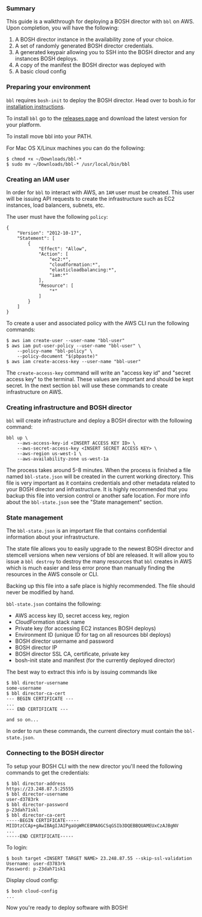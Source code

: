 ### Summary

This guide is a walkthrough for deploying a BOSH director with `bbl`
on AWS. Upon completion, you will have the following:

1. A BOSH director instance in the availability zone of your choice.
1. A set of randomly generated BOSH director credentials.
1. A generated keypair allowing you to SSH into the BOSH director and
any instances BOSH deploys.
1. A copy of the manifest the BOSH director was deployed with
1. A basic cloud config

### Preparing your environment

`bbl` requires `bosh-init` to deploy the BOSH director. Head over to bosh.io
for [installation instructions](http://bosh.io/docs/install-bosh-init.html).

To install `bbl` go to the
[releases page](https://github.com/cloudfoundry/bosh-bootloader/releases/latest)
and download the latest version for your platform.

To install move bbl into your PATH.

For Mac OS X/Linux machines you can do the following:

```
$ chmod +x ~/Downloads/bbl-*
$ sudo mv ~/Downloads/bbl-* /usr/local/bin/bbl
```

### Creating an IAM user

In order for `bbl` to interact with AWS, an `IAM` user must be created.
This user will be issuing API requests to create the infrastructure such
as EC2 instances, load balancers, subnets, etc.

The user must have the following `policy`:
```
{
    "Version": "2012-10-17",
    "Statement": [
        {
            "Effect": "Allow",
            "Action": [
                "ec2:*",
                "cloudformation:*",
                "elasticloadbalancing:*",
                "iam:*"
            ],
            "Resource": [
                "*"
            ]
        }
    ]
}
```

To create a user and associated policy with the AWS CLI run the 
following commands:
```
$ aws iam create-user --user-name "bbl-user"
$ aws iam put-user-policy --user-name "bbl-user" \
	--policy-name "bbl-policy" \
	--policy-document "$(pbpaste)"
$ aws iam create-access-key --user-name "bbl-user"
```

The `create-access-key` command will write an "access key id" and "secret 
access key" to the terminal. These values are important and should
be kept secret. In the next section `bbl` will use these commands to
create infrastructure on AWS.

### Creating infrastructure and BOSH director

`bbl` will create infrastructure and deploy a BOSH director with the
following command:

```
bbl up \
	--aws-access-key-id <INSERT ACCESS KEY ID> \
	--aws-secret-access-key <INSERT SECRET ACCESS KEY> \
	--aws-region us-west-1 \
	--aws-availability-zone us-west-1a
```

The process takes around 5-8 minutes. When the process is finished
a file named `bbl-state.json` will be created in the current working
directory. This file is very important as it contains credentials
and other metadata related to your BOSH director and infrastructure.
It is highly recommended that you backup this file into version control
or another safe location. For more info about the `bbl-state.json` see
the "State management" section.

### State management

The `bbl-state.json` is an important file that contains confidential
information about your infrastructure. 

The state file allows you to easily upgrade to the newest BOSH director 
and stemcell versions when new versions of bbl are released. It will
allow you to issue a `bbl destroy` to destroy the many resources that 
`bbl` creates in AWS which is much easier and less error prone
than manually finding the resources in the AWS console or CLI. 

Backing up this file into a safe place is highly recommended. The file 
should never be modified by hand.

`bbl-state.json` contains the following:

- AWS access key ID, secret access key, region
- CloudFormation stack name
- Private key (for accessing EC2 instances BOSH deploys)
- Environment ID (unique ID for tag on all resources bbl deploys)
- BOSH director username and password
- BOSH director IP
- BOSH director SSL CA, certificate, private key
- bosh-init state and manifest (for the currently deployed director)

The best way to extract this info is by issuing commands like 
```
$ bbl director-username
some-username
$ bbl director-ca-cert
--- BEGIN CERTIFICATE ---
...
--- END CERTIFICATE ---

and so on...
```

In order to run these commands, the current directory must contain the
`bbl-state.json`.

### Connecting to the BOSH director

To setup your BOSH CLI with the new director you'll need the following
commands to get the credentials:

```
$ bbl director-address
https://23.248.87.5:25555
$ bbl director-username
user-d3783rk
$ bbl director-password
p-23dah71skl
$ bbl director-ca-cert
-----BEGIN CERTIFICATE-----
MIIDtzCCAp+gAwIBAgIJAIPgaUgWRCE8MA0GCSqGSIb3DQEBBQUAMEUxCzAJBgNV
...
-----END CERTIFICATE-----
```

To login:

```
$ bosh target <INSERT TARGET NAME> 23.248.87.55 --skip-ssl-validation
Username: user-d3783rk
Password: p-23dah71sk1
```

Display cloud config:
```
$ bosh cloud-config
...
```

Now you're ready to deploy software with BOSH!

